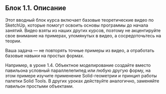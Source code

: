## Блок 1.1. Описание

Этот вводный блок курса включает базовые теоретические видео по SketchUp, которые помогут освоить основы программы до начала занятий. Видео взяты из наших других курсов, поэтому не акцентируйте свое внимание на примерах, упомянутых в видео, а сосредоточьтесь на теории.

Ваша задача — не повторять точные примеры из видео, а отработать базовые навыки на простых формах. 

Например, в уроке 1.4. Объектное моделирование создайте вместо павильона условный параллелепипед или любую другую форму, на этом примере изучите применение Solid-геометрии и принцип работы палетки Solid Tools. В других уроках действуйте аналогично, заменяйте павильон простыми объектами.